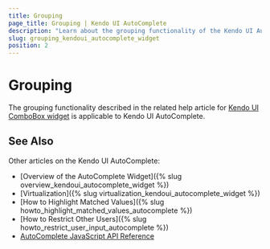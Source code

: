 ```yaml
---
title: Grouping
page_title: Grouping | Kendo UI AutoComplete
description: "Learn about the grouping functionality of the Kendo UI AutoComplete widget."
slug: grouping_kendoui_autocomplete_widget
position: 2
---
```


# Grouping

The grouping functionality described in the related help article for [Kendo UI ComboBox widget](/web/combobox/grouping) is applicable to Kendo UI AutoComplete.

## See Also

Other articles on the Kendo UI AutoComplete:

* [Overview of the AutoComplete Widget]({% slug overview_kendoui_autocomplete_widget %})
* [Virtualization]({% slug virtualization_kendoui_autocomplete_widget %})
* [How to Highlight Matched Values]({% slug howto_highlight_matched_values_autocomplete %})
* [How to Restrict Other Users]({% slug howto_restrict_user_input_autocomplete %})
* [AutoComplete JavaScript API Reference](/api/javascript/ui/autocomplete)
